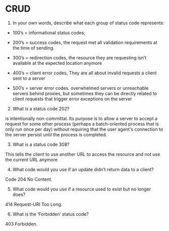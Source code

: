 # CRUD

1) In your own words, describe what each group of status code represents:

* 100’s = informational status codes;

* 200’s = success codes, the request met all validation requirements at the time of sending.

* 300’s = redirection codes, the resource they are requesting isn’t available at the expected location anymore

* 400’s = client error codes, They are all about invalid requests a client sent to a server

* 500’s = server error codes. overwhelmed servers or unreachable servers behind proxies, but sometimes they can be directly related to client requests that trigger error exceptions on the server


2) What is a status code 202? 

is intentionally non-committal. Its purpose is to allow a server to accept a request for some other process (perhaps a batch-oriented process that is only run once per day) without requiring that the user agent's connection to the server persist until the process is completed.

3) What is a status code 308?

This tells the client to use another URL to access the resource and not use the current URL anymore

4)  What code would you use if an update didn’t return data to a client?

Code 204 No Content.

5) What code would you use if a resource used to exist but no longer does?

414 Request-URI Too Long.

6) What is the ‘Forbidden’ status code?

403 Forbidden.


